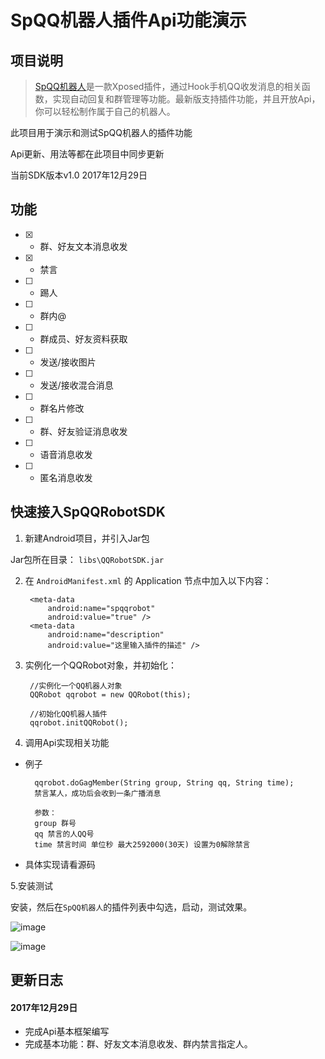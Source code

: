 # SpQQ机器人插件Api功能演示

## 项目说明



> [SpQQ机器人](https://www.coolapk.com/apk/com.specher.qqrobot)是一款Xposed插件，通过Hook手机QQ收发消息的相关函数，实现自动回复和群管理等功能。最新版支持插件功能，并且开放Api，你可以轻松制作属于自己的机器人。


此项目用于演示和测试SpQQ机器人的插件功能

Api更新、用法等都在此项目中同步更新

当前SDK版本v1.0 2017年12月29日

## 功能
- [x] - 群、好友文本消息收发
- [x] - 禁言
- [ ] - 踢人
- [ ] - 群内@
- [ ] - 群成员、好友资料获取
- [ ] - 发送/接收图片
- [ ] - 发送/接收混合消息
- [ ] - 群名片修改
- [ ] - 群、好友验证消息收发
- [ ] - 语音消息收发
- [ ] - 匿名消息收发

## 快速接入SpQQRobotSDK

1. 新建Android项目，并引入Jar包

Jar包所在目录： `libs\QQRobotSDK.jar`
    
2. 在 `AndroidManifest.xml` 的 Application 节点中加入以下内容：

        <meta-data
            android:name="spqqrobot"
            android:value="true" />
        <meta-data
            android:name="description"
            android:value="这里输入插件的描述" />


3. 实例化一个QQRobot对象，并初始化：
    
		//实例化一个QQ机器人对象
    	QQRobot qqrobot = new QQRobot(this);
		
		//初始化QQ机器人插件
		qqrobot.initQQRobot();

4. 调用Api实现相关功能

- 例子

        qqrobot.doGagMember(String group, String qq, String time);
        禁言某人，成功后会收到一条广播消息
        
        参数：
        group 群号
        qq 禁言的人QQ号
        time 禁言时间 单位秒 最大2592000(30天) 设置为0解除禁言

- 具体实现请看源码
        
5.安装测试

安装，然后在`SpQQ机器人`的插件列表中勾选，启动，测试效果。

![image](https://github.com/Specher/SpPluginDemo/blob/master/img/test.png?raw=true)

![image](https://github.com/Specher/SpPluginDemo/blob/master/img/test2.png?raw=true)


## 更新日志

#### 2017年12月29日
- 完成Api基本框架编写
- 完成基本功能：群、好友文本消息收发、群内禁言指定人。